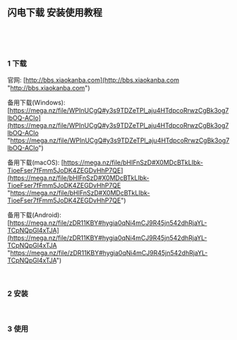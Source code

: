 ## 闪电下载 安装使用教程  

​    

​    

### 1 下载  

官网: [http://bbs.xiaokanba.com](http://bbs.xiaokanba.com "http://bbs.xiaokanba.com")  

备用下载(Windows): [https://mega.nz/file/WPInUCgQ#y3s9TDZeTPl_aju4HTdpcoRrwzCgBk3og7lbOQ-AClo](https://mega.nz/file/WPInUCgQ#y3s9TDZeTPl_aju4HTdpcoRrwzCgBk3og7lbOQ-AClo "https://mega.nz/file/WPInUCgQ#y3s9TDZeTPl_aju4HTdpcoRrwzCgBk3og7lbOQ-AClo")   

备用下载(macOS): [https://mega.nz/file/bHIFnSzD#X0MDcBTkLIbk-TioeFser7fFmm5JoDK4ZEGDvHhP7QE](https://mega.nz/file/bHIFnSzD#X0MDcBTkLIbk-TioeFser7fFmm5JoDK4ZEGDvHhP7QE "https://mega.nz/file/bHIFnSzD#X0MDcBTkLIbk-TioeFser7fFmm5JoDK4ZEGDvHhP7QE")  

备用下载(Android): [https://mega.nz/file/zDR11KBY#hygia0qNi4mCJ9R45jn542dhRjaYL-TCpNQpGl4xTJA](https://mega.nz/file/zDR11KBY#hygia0qNi4mCJ9R45jn542dhRjaYL-TCpNQpGl4xTJA "https://mega.nz/file/zDR11KBY#hygia0qNi4mCJ9R45jn542dhRjaYL-TCpNQpGl4xTJA")  

​        

### 2 安装    

​    

### 3 使用  



